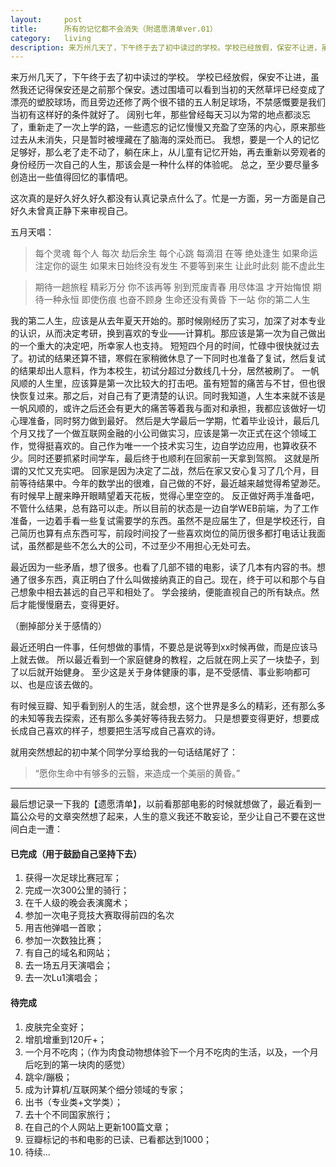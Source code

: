 ```yaml
---
layout:     post
title:      所有的记忆都不会消失（附遗愿清单ver.01）
category:   living
description: 来万州几天了，下午终于去了初中读过的学校。学校已经放假，保安不让进，虽然我还记得保安还是之前那个保安。
---
```



来万州几天了，下午终于去了初中读过的学校。
学校已经放假，保安不让进，虽然我还记得保安还是之前那个保安。透过围墙可以看到当初的天然草坪已经变成了漂亮的塑胶球场，而且旁边还修了两个很不错的五人制足球场，不禁感慨要是我们当初有这样好的条件就好了。
阔别七年，那些曾经每天习以为常的地点都淡忘了，重新走了一次上学的路，一些遗忘的记忆慢慢又充盈了空荡的内心，原来那些过去从未消失，只是暂时被埋藏在了脑海的深处而已。
我想，要是一个人的记忆足够好，那么老了走不动了，躺在床上，从儿童有记忆开始，再去重新以旁观者的身份经历一次自己的人生，那该会是一种什么样的体验呢。
总之，至少要尽量多创造出一些值得回忆的事情吧。

这次真的是好久好久好久都没有认真记录点什么了。忙是一方面，另一方面是自己好久未曾真正静下来审视自己。

五月天唱：
>每个灵魂 每个人 每次 劫后余生
每个心跳 每滴泪 在等 绝处逢生
如果命运注定你的诞生 如果末日始终没有发生
不要等到来生 让此时此刻 能不虚此生

>期待一趟旅程 精彩万分 你不该再等
别到荒废青春 用尽体温 才开始悔恨
期待一种永恒 即使伤痕 也奋不顾身
生命还没有黄昏 下一站 你的第二人生

我的第二人生，应该是从去年夏天开始的。那时候刚经历了实习，加深了对本专业的认识，从而决定考研，换到喜欢的专业——计算机。那应该是第一次为自己做出的一个重大的决定吧，所幸家人也支持。
短短四个月的时间，忙碌中很快就过去了。初试的结果还算不错，寒假在家稍微休息了一下同时也准备了复试，然后复试的结果却出人意料，作为本校生，初试分超过分数线几十分，居然被刷了。
一帆风顺的人生里，应该算是第一次比较大的打击吧。虽有短暂的痛苦与不甘，但也很快恢复过来。那之后，对自己有了更清楚的认识。同时我知道，人生本来就不该是一帆风顺的，或许之后还会有更大的痛苦等着我与面对和承担，我都应该做好一切心理准备，同时努力做到最好。
然后是大学最后一学期，忙着毕业设计，最后几个月又找了一个做互联网金融的小公司做实习，应该是第一次正式在这个领域工作，觉得挺喜欢的。自己作为唯一一个技术实习生，边自学边应用，也算收获不少。同时还要抓紧时间学车，最后终于也顺利在回家前一天拿到驾照。
这就是所谓的又忙又充实吧。
回家是因为决定了二战，然后在家又安心复习了几个月，目前等待结果中。今年的数学出的很难，自己做的不好，最近越来越觉得希望渺茫。有时候早上醒来睁开眼睛望着天花板，觉得心里空空的。
反正做好两手准备吧，不管什么结果，总有路可以走。所以目前的状态是一边自学WEB前端，为了工作准备，一边着手看一些复试需要学的东西。虽然不是应届生了，但是学校还行，自己简历也算有点东西可写，前段时间投了一些喜欢岗位的简历很多都打电话让我面试，虽然都是些不怎么大的公司，不过至少不用担心无处可去。
 
最近因为一些矛盾，想了很多。也看了几部不错的电影，读了几本有内容的书。想通了很多东西，真正明白了什么叫做接纳真正的自己。现在，终于可以和那个与自己想象中相去甚远的自己平和相处了。
学会接纳，便能直视自己的所有缺点。然后才能慢慢磨去，变得更好。

（删掉部分关于感情的）

最近还明白一件事，任何想做的事情，不要总是说等到xx时候再做，而是应该马上就去做。
所以最近看到一个家庭健身的教程，之后就在网上买了一块垫子，到了以后就开始健身。
至少这是关于身体健康的事，是不受感情、事业影响都可以、也是应该去做的。

有时候豆瓣、知乎看到别人的生活，就会想，这个世界是多么的精彩，还有那么多的未知等我去探索，还有那么多美好等待我去努力。
只是想要变得更好，想要成长成自己喜欢的样子，想要把生活写成自己喜欢的诗。
 
就用突然想起的初中某个同学分享给我的一句话结尾好了：
>“愿你生命中有够多的云翳，来造成一个美丽的黄昏。”



---------------------------------------------------------------
最后想记录一下我的【遗愿清单】，以前看那部电影的时候就想做了，最近看到一篇公众号的文章突然想了起来，人生的意义我还不敢妄论，至少让自己不要在这世间白走一遭：
#### 已完成（用于鼓励自己坚持下去）
1. 获得一次足球比赛冠军；
2. 完成一次300公里的骑行；
3. 在千人级的晚会表演魔术；
4. 参加一次电子竞技大赛取得前四的名次
5. 用吉他弹唱一首歌；
6. 参加一次数独比赛；
7. 有自己的域名和网站；
8. 去一场五月天演唱会；
9. 去一次Lu1演唱会；

#### 待完成
1. 皮肤完全变好；
2. 增肌增重到120斤+；
3. 一个月不吃肉；（作为肉食动物想体验下一个月不吃肉的生活，以及，一个月后吃到的第一块肉的感觉）
4. 跳伞/蹦极；
5. 成为计算机/互联网某个细分领域的专家；
6. 出书（专业类+文学类）；
7. 去十个不同国家旅行；
8. 在自己的个人网站上更新100篇文章；
9. 豆瓣标记的书和电影的已读、已看都达到1000；
10. 待续...
